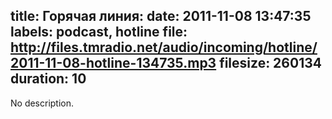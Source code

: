 title: Горячая линия: 
date: 2011-11-08 13:47:35
labels: podcast, hotline
file: http://files.tmradio.net/audio/incoming/hotline/2011-11-08-hotline-134735.mp3
filesize: 260134
duration: 10
---
No description.
